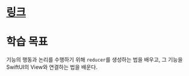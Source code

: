 # [링크](https://pointfreeco.github.io/swift-composable-architecture/main/tutorials/composablearchitecture/01-01-yourfirstfeature)

# 학습 목표
기능의 행동과 논리를 수행하기 위해 `reducer`를 생성하는 법을 배우고, 그 기능을 SwiftUI의 View와 연결하는 법을 배운다. 

